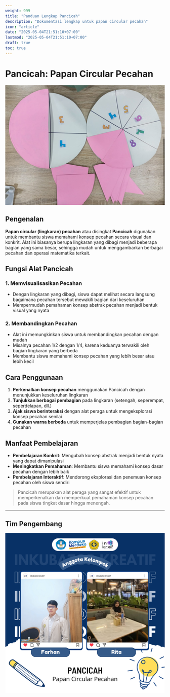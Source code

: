 ```yaml
---
weight: 999
title: "Panduan Lengkap Pancicah"
description: "Dokumentasi lengkap untuk papan circular pecahan"
icon: "article"
date: "2025-05-04T21:51:10+07:00"
lastmod: "2025-05-04T21:51:10+07:00"
draft: true
toc: true
---
```


# **Pancicah: Papan Circular Pecahan**

![Pancicah](/images/media_ajar/pancicah.jpeg)

## **Pengenalan**

**Papan circular (lingkaran) pecahan** atau disingkat **Pancicah** digunakan untuk membantu siswa memahami konsep pecahan secara visual dan konkrit. Alat ini biasanya berupa lingkaran yang dibagi menjadi beberapa bagian yang sama besar, sehingga mudah untuk menggambarkan berbagai pecahan dan operasi matematika terkait.

## **Fungsi Alat Pancicah**

### **1. Memvisualisasikan Pecahan**
- Dengan lingkaran yang dibagi, siswa dapat melihat secara langsung bagaimana pecahan tersebut mewakili bagian dari keseluruhan
- Mempermudah pemahaman konsep abstrak pecahan menjadi bentuk visual yang nyata

### **2. Membandingkan Pecahan**
- Alat ini memungkinkan siswa untuk membandingkan pecahan dengan mudah
- Misalnya pecahan 1/2 dengan 1/4, karena keduanya terwakili oleh bagian lingkaran yang berbeda
- Membantu siswa memahami konsep pecahan yang lebih besar atau lebih kecil

## **Cara Penggunaan**

1. **Perkenalkan konsep pecahan** menggunakan Pancicah dengan menunjukkan keseluruhan lingkaran
2. **Tunjukkan berbagai pembagian** pada lingkaran (setengah, seperempat, seperdelapan, dll.)
3. **Ajak siswa berinteraksi** dengan alat peraga untuk mengeksplorasi konsep pecahan senilai
4. **Gunakan warna berbeda** untuk memperjelas pembagian bagian-bagian pecahan

## **Manfaat Pembelajaran**

- **Pembelajaran Konkrit**: Mengubah konsep abstrak menjadi bentuk nyata yang dapat dimanipulasi
- **Meningkatkan Pemahaman**: Membantu siswa memahami konsep dasar pecahan dengan lebih baik
- **Pembelajaran Interaktif**: Mendorong eksplorasi dan penemuan konsep pecahan oleh siswa sendiri

> Pancicah merupakan alat peraga yang sangat efektif untuk memperkenalkan dan memperkuat pemahaman konsep pecahan pada siswa tingkat dasar hingga menengah.
---

## Tim Pengembang
![Pancicah](/images/peserta/pancicah.png)